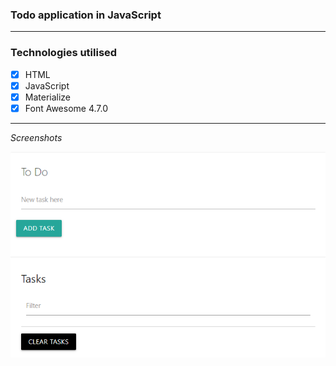 ### Todo application in JavaScript
---
### Technologies utilised
- [x] HTML
- [x] JavaScript
- [x] Materialize
- [x] Font Awesome 4.7.0
---
*Screenshots* 

![Screenshots](img/screenshot.png)  


